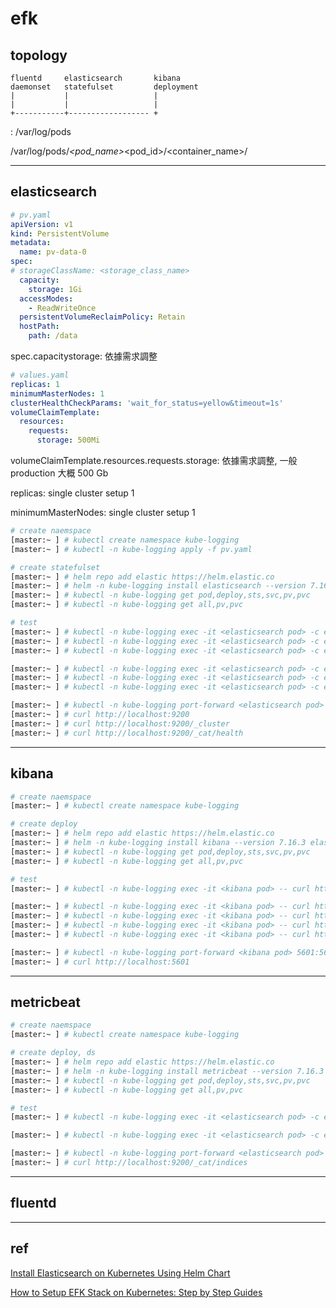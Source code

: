 # efk

## topology

```
fluentd     elasticsearch       kibana
daemonset   statefulset         deployment
|           |                   |
|           |                   |
+-----------+------------------ +
```

<worker>: /var/log/pods

/var/log/pods/<namespace>_<pod_name>_<pod_id>/<container_name>/


---

## elasticsearch

```yaml
# pv.yaml
apiVersion: v1
kind: PersistentVolume
metadata:
  name: pv-data-0
spec:
# storageClassName: <storage_class_name>
  capacity:
    storage: 1Gi
  accessModes:
    - ReadWriteOnce
  persistentVolumeReclaimPolicy: Retain
  hostPath:
    path: /data
```

spec.capacitystorage: 依據需求調整


```yaml
# values.yaml
replicas: 1
minimumMasterNodes: 1
clusterHealthCheckParams: 'wait_for_status=yellow&timeout=1s'
volumeClaimTemplate:
  resources:
    requests:
      storage: 500Mi
```

volumeClaimTemplate.resources.requests.storage: 依據需求調整, 一般 production 大概 500 Gb

replicas: single cluster setup 1

minimumMasterNodes: single cluster setup 1


```bash
# create naemspace
[master:~ ] # kubectl create namespace kube-logging
[master:~ ] # kubectl -n kube-logging apply -f pv.yaml

# create statefulset
[master:~ ] # helm repo add elastic https://helm.elastic.co
[master:~ ] # helm -n kube-logging install elasticsearch --version 7.16.3 --values values.yaml elastic/elasticsearch
[master:~ ] # kubectl -n kube-logging get pod,deploy,sts,svc,pv,pvc
[master:~ ] # kubectl -n kube-logging get all,pv,pvc

# test
[master:~ ] # kubectl -n kube-logging exec -it <elasticsearch pod> -c elasticsearch -- curl http://localhost:9200
[master:~ ] # kubectl -n kube-logging exec -it <elasticsearch pod> -c elasticsearch -- curl http://localhost:9200/_cluster
[master:~ ] # kubectl -n kube-logging exec -it <elasticsearch pod> -c elasticsearch -- curl http://localhost:9200/_cat/health

[master:~ ] # kubectl -n kube-logging exec -it <elasticsearch pod> -c elasticsearch -- curl http://<elasticsearch sts>:9200
[master:~ ] # kubectl -n kube-logging exec -it <elasticsearch pod> -c elasticsearch -- curl http://<elasticsearch sts>:9200/_cluster
[master:~ ] # kubectl -n kube-logging exec -it <elasticsearch pod> -c elasticsearch -- curl http://<elasticsearch sts>:9200/_cat/health

[master:~ ] # kubectl -n kube-logging port-forward <elasticsearch pod> 9200:9200
[master:~ ] # curl http://localhost:9200
[master:~ ] # curl http://localhost:9200/_cluster
[master:~ ] # curl http://localhost:9200/_cat/health
```


---

## kibana

```bash
# create naemspace
[master:~ ] # kubectl create namespace kube-logging

# create deploy
[master:~ ] # helm repo add elastic https://helm.elastic.co
[master:~ ] # helm -n kube-logging install kibana --version 7.16.3 elastic/kibana
[master:~ ] # kubectl -n kube-logging get pod,deploy,sts,svc,pv,pvc
[master:~ ] # kubectl -n kube-logging get all,pv,pvc

# test
[master:~ ] # kubectl -n kube-logging exec -it <kibana pod> -- curl http://localhost:5601

[master:~ ] # kubectl -n kube-logging exec -it <kibana pod> -- curl http://<elasticsearch sts>:9200
[master:~ ] # kubectl -n kube-logging exec -it <kibana pod> -- curl http://<elasticsearch sts>:9200/_cluster
[master:~ ] # kubectl -n kube-logging exec -it <kibana pod> -- curl http://<elasticsearch sts>:9200/_cat/health
[master:~ ] # kubectl -n kube-logging exec -it <kibana pod> -- curl http://<kibana deploy>:5601

[master:~ ] # kubectl -n kube-logging port-forward <kibana pod> 5601:5601
[master:~ ] # curl http://localhost:5601
```


---

## metricbeat

```bash
# create naemspace
[master:~ ] # kubectl create namespace kube-logging

# create deploy, ds
[master:~ ] # helm repo add elastic https://helm.elastic.co
[master:~ ] # helm -n kube-logging install metricbeat --version 7.16.3 elastic/metricbeat
[master:~ ] # kubectl -n kube-logging get pod,deploy,sts,svc,pv,pvc
[master:~ ] # kubectl -n kube-logging get all,pv,pvc

# test
[master:~ ] # kubectl -n kube-logging exec -it <elasticsearch pod> -c elasticsearch -- curl http://localhost:9200_cat/indices

[master:~ ] # kubectl -n kube-logging exec -it <elasticsearch pod> -c elasticsearch -- curl http://<elasticsearch sts>:9200/_cat/indices

[master:~ ] # kubectl -n kube-logging port-forward <elasticsearch pod> 9200:9200
[master:~ ] # curl http://localhost:9200/_cat/indices
```


---

## fluentd


---

## ref

[Install Elasticsearch on Kubernetes Using Helm Chart](https://phoenixnap.com/kb/elasticsearch-helm-chart)

[How to Setup EFK Stack on Kubernetes: Step by Step Guides](https://devopscube.com/setup-efk-stack-on-kubernetes/)
